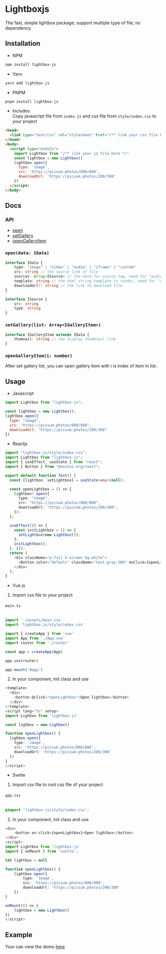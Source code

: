 # Lightboxjs
The fast, simple lightbox package; support multiple type of file; no dependency.
## Installation
- NPM
```bash
npm install lightbox-js
```
- Yarn
```bash
yarn add lightbox-js
```
- PNPM
```bash
pnpm install lightbox-js
```
- Includes
<br/>Copy javascript file from `index.js` and css file from `style/index.css` to your project
```html
<head>
  <link type="text/css" rel="stylesheet" href="/** link your css file here */" />
</head>
<body>
  <script type="module">
    import Lightbox from "/** link your js file here */"
    const lightbox = new Lightbox()
    lightbox.open({
      type: 'image',
      src: 'https://picsum.photos/800/800',
      downloadUrl: 'https://picsum.photos/200/300'
    })
  </script>
</body>
```
## Docs
### API
* [open](#opendata-idata)
* [setGallery](#setgallerylist-arrayigalleryitem)
* [openGalleryItem](#opengalleryitemi-number)
### `open(data: IData)`
```ts
interface IData {
    type: "image" | "video" | "audio" | "iframe" | "custom"
    src: string // the source link of file
    sources: Array<ISource> // the data for source tag, need for "audio" & "video" type
    template: string // the html string template to render, need for "custom" type
    downloadUrl?: string // the link to download file 
}
```
```ts
interface ISource {
    src: string
    type: string
}
```
### `setGallery(list: Array<IGalleryItem>)`
```ts
interface IGalleryItem extends IData {
    thumnail: string // the display thumbnail link
}
```
### `openGalleryItem(i: number)`
After set gallery list, you can open gallery item with i is index of item in list.
## Usage
- Javascript
```javascript
import Lightbox from "lightbox-js";

const lightbox = new Lightbox();
lightbox.open({
  type: "image",
  src: "https://picsum.photos/800/800",
  downloadUrl: "https://picsum.photos/200/300"
})
```
- Reactjs
```ts
import "lightbox-js/style/index.css";
import Lightbox from "lightbox-js";
import { useEffect, useState } from "react";
import { Button } from "@nextui-org/react";

export default function Test() {
  const [lightbox, setLightbox] = useState<any>(null);

  const openLightbox = () => {
    lightbox?.open({
      type: "image",
      src: "https://picsum.photos/800/800",
      downloadUrl: "https://picsum.photos/200/300",
    });
  };

  useEffect(() => {
    const initLightbox = () => {
      setLightbox(new Lightbox());
    };
    initLightbox();
  }, []);
  return (
    <div className="w-full h-screen bg-white">
      <Button color="default" className="text-gray-500" onClick={openLightbox}>Open lightbox</Button>
    </div>
  );
}
```
- Vue js
1. Import css file to your project
###### `main.ts`
```ts
import './assets/main.css'
import 'lightbox-js/style/index.css'

import { createApp } from 'vue'
import App from './App.vue'
import router from './router'

const app = createApp(App)

app.use(router)

app.mount('#app')
```
2. In your component, init class and use
```ts
<template>
  <div>
    <button @click="openLightbox">Open lightbox</button>
  </div>
</template>
<script lang="ts" setup>
import Lighbox from 'lightbox-js'

const lighbox = new Lighbox()

function openLightbox() {
  lighbox.open({
    type: 'image',
    src: 'https://picsum.photos/800/800',
    downloadUrl: 'https://picsum.photos/200/300'
  })
}
</script>
```
- Svelte
1. Import css file to root css file of your project
###### `app.css`
```css
@import 'lightbox-js/style/index.css';
```
2. In your component, init class and use
```ts
<div>
    <button on:click={openLightbox}>Open lightbox</button>
</div>
<script>
import Lightbox from 'lightbox-js'
import { onMount } from 'svelte';

let lightbox = null

function openLightbox() {
    lightbox.open({
        type: 'image',
        src: 'https://picsum.photos/800/800',
        downloadUrl: 'https://picsum.photos/200/300'
    })
}

onMount(() => {
    lightbox = new Lightbox()
})
</script>
```
## Example
Your can view the demo [here](#opendata-idata)
